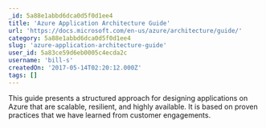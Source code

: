 ```yaml
---
_id: 5a88e1abbd6dca0d5f0d1ee4
title: 'Azure Application Architecture Guide'
url: 'https://docs.microsoft.com/en-us/azure/architecture/guide/'
category: 5a88e1abbd6dca0d5f0d1ee4
slug: 'azure-application-architecture-guide'
user_id: 5a83ce59d6eb0005c4ecda2c
username: 'bill-s'
createdOn: '2017-05-14T02:20:12.000Z'
tags: []
---
```


This guide presents a structured approach for designing applications on Azure that are scalable, resilient, and highly available. It is based on proven practices that we have learned from customer engagements.
